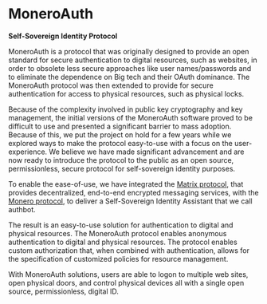 # MoneroAuth
**Self-Sovereign Identity Protocol**

MoneroAuth is a protocol that was originally designed to provide an open standard for secure authentication to digital resources, such as websites, in order to obsolete less secure approaches like user names/passwords and to eliminate the dependence on Big tech and their OAuth dominance. The MoneroAuth protocol was then extended to provide for secure authentication for access to physical resources, such as physical locks.

Because of the complexity involved in public key cryptography and key management, the initial versions of the MoneroAuth software proved to be difficult to use and presented a significant barrier to mass adoption. Because of this, we put the project on hold for a few years while we explored ways to make the protocol easy-to-use with a focus on the user-experience. We believe we have made significant advancement and are now ready to introduce the protocol to the public as an open source,  permissionless, secure protocol for self-sovereign identity purposes.

To enable the ease-of-use, we have integrated the [Matrix protocol](https://matrix.org/), that provides decentralized, end-to-end encrypted messaging services, with the [Monero protocol](https://www.getmonero.org/), to deliver a Self-Sovereign Identity Assistant that we call authbot.

The result is an easy-to-use solution for authentication to digital and physical resources. The MoneroAuth protocol enables anonymous authentication to digital and physical resources. The protocol enables custom authorization that, when combined with authentication, allows for the specification of customized policies for resource management.

With MoneroAuth solutions, users are able to logon to multiple web sites, open physical doors, and control physical devices all with a single open source, permissionless, digital ID.
